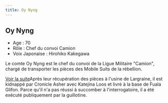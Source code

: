```yaml
---
title: Oy Nyng
---
```


Oy Nyng
-------



* Age : 70
* Rôle : Chef du convoi Camion
* Voix Japonaise : Hirohiko Kakegawa


Le comte Oy Nyng est le chef du convoi de la Ligue Militaire "Camion", chargé de transporter les pièces des Mobile Suits de la rébellion. 



[Voir la suite](javascript:spoiler();)Après leur récupération des pièces à l'usine de Largraine, il est kidnappé par Cronicle Asher avec Katejina Loos et livré à la base de Fuala Glifon. Parce qu'il n'a pas réussi à succomber à l'interrogatoire, il a été exécuté publiquement par la guillotine.


